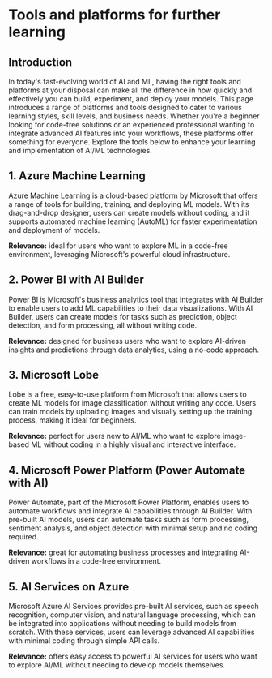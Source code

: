 # Tools and platforms for further learning

## Introduction
In today's fast-evolving world of AI and ML, having the right tools and platforms at your disposal can make all the difference in how quickly and effectively you can build, experiment, and deploy your models. This page introduces a range of platforms and tools designed to cater to various learning styles, skill levels, and business needs. Whether you're a beginner looking for code-free solutions or an experienced professional wanting to integrate advanced AI features into your workflows, these platforms offer something for everyone. Explore the tools below to enhance your learning and implementation of AI/ML technologies.

## 1. Azure Machine Learning
Azure Machine Learning is a cloud-based platform by Microsoft that offers a range of tools for building, training, and deploying ML models. With its drag-and-drop designer, users can create models without coding, and it supports automated machine learning (AutoML) for faster experimentation and deployment of models.

**Relevance:** ideal for users who want to explore ML in a code-free environment, leveraging Microsoft's powerful cloud infrastructure.

## 2. Power BI with AI Builder
Power BI is Microsoft's business analytics tool that integrates with AI Builder to enable users to add ML capabilities to their data visualizations. With AI Builder, users can create models for tasks such as prediction, object detection, and form processing, all without writing code. 

**Relevance:** designed for business users who want to explore AI-driven insights and predictions through data analytics, using a no-code approach.

## 3. Microsoft Lobe
Lobe is a free, easy-to-use platform from Microsoft that allows users to create ML models for image classification without writing any code. Users can train models by uploading images and visually setting up the training process, making it ideal for beginners. 

**Relevance:** perfect for users new to AI/ML who want to explore image-based ML without coding in a highly visual and interactive interface.

## 4. Microsoft Power Platform (Power Automate with AI)
Power Automate, part of the Microsoft Power Platform, enables users to automate workflows and integrate AI capabilities through AI Builder. With pre-built AI models, users can automate tasks such as form processing, sentiment analysis, and object detection with minimal setup and no coding required. 

**Relevance:** great for automating business processes and integrating AI-driven workflows in a code-free environment.

## 5. AI Services on Azure
Microsoft Azure AI Services provides pre-built AI services, such as speech recognition, computer vision, and natural language processing, which can be integrated into applications without needing to build models from scratch. With these services, users can leverage advanced AI capabilities with minimal coding through simple API calls. 

**Relevance:** offers easy access to powerful AI services for users who want to explore AI/ML without needing to develop models themselves.

